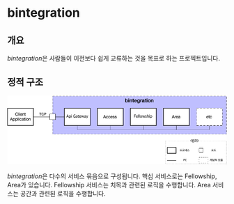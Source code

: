 # bintegration

## 개요

*bintegration*은 사람들이 이전보다 쉽게 교류하는 것을 목표로 하는 프로젝트입니다.

## 정적 구조

![](./docs/images/bintegration.png)

*bintegration*은 다수의 서비스 묶음으로 구성됩니다. 핵심 서비스로는 Fellowship, Area가 있습니다. Fellowship 서비스는 치목과 관련된 로직을 수행합니다. Area 서비스는 공간과 관련된 로직을 수행합니다.



